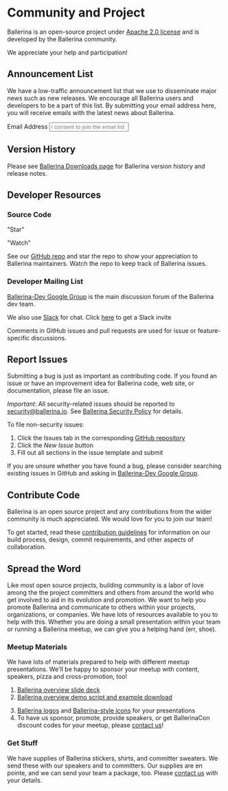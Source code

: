 # Community and Project

Ballerina is an open-source project under [Apache 2.0 license](https://opensource.org/licenses/Apache-2.0) and is developed by the Ballerina community.

We appreciate your help and participation!

## Announcement List

We have a low-traffic announcement list that we use to disseminate major news such as new releases. We encourage all Ballerina users and developers to be a part of this list. By submitting your email address here, you will receive emails with the latest news about Ballerina.

<form class="cFormContainerOS">
<label class="subscribeForm" id="subscribeFormLabelOS">Email Address</label>
<input class="cTextfieldstyle" maxlength="90" value="" id="emailUserOS" name="email" placeholder="I consent to join the email list" title="Email" type="text">
</form>

## Version History

Please see [Ballerina Downloads page](/downloads/) for Ballerina version history and release notes.

## Developer Resources

### Source Code

<div class="cGitButtonContainer"><p data-button="iGitStarText">"Star"</p> <p data-button="iGitWatchText">"Watch"</p></div>

See our [GitHub repo](https://github.com/ballerina-platform/ballerina-lang) and star the repo to show your appreciation to Ballerina maintainers. Watch the repo to keep track of Ballerina issues.

### Developer Mailing List

[Ballerina-Dev Google Group](https://groups.google.com/forum/#!forum/ballerina-dev) is the main discussion forum of the Ballerina dev team.

We also use [Slack](https://ballerina-platform.slack.com/) for chat. Click [here](/community/slack) to get a Slack invite</p>

Comments in GitHub issues and pull requests are used for issue or feature-specific discussions.

## Report Issues

Submitting a bug is just as important as contributing code. If you found an issue or have an improvement idea for Ballerina code, web site, or documentation, please file an issue.

*Important*: All security-related issues should be reported to security@ballerina.io. See [Ballerina Security Policy](/security) for details.

To file non-security issues:

1. Click the Issues tab in the corresponding [GitHub repository](https://github.com/ballerina-platform/)
1. Click the *New Issue* button
1. Fill out all sections in the issue template and submit

If you are unsure whether you have found a bug, please consider searching existing issues in GitHub and asking in [Ballerina-Dev Google Group](https://groups.google.com/forum/#!forum/ballerina-dev).

## Contribute Code

Ballerina is an open source project and any contributions from the wider community is much appreciated. We would love for you to join our team!

To get started, read these [contribution guidelines](https://github.com/ballerina-platform/ballerina-lang/blob/master/CONTRIBUTING.md) for information on our build process, design, commit requirements, and other aspects of collaboration.

## Spread the Word

Like most open source projects, building community is a labor of love among the the project committers and others from around the world who get involved to aid in its evolution and promotion. We want to help you promote Ballerina and communicate to others within your projects, organizations, or companies. We have lots of resources available to you to help with this. Whether you are doing a small presentation within your team or running a Ballerina meetup, we can give you a helping hand (err, shoe).

### Meetup Materials

We have lots of materials prepared to help with different meetup presentations. We'll be happy to sponsor your meetup with content, speakers, pizza and cross-promotion, too!

1. <a href="https://docs.google.com/presentation/d/1yuixfusHrICWn6nxRobDEMjuWaHvn3qMJMzQnjNIkMk/edit?usp=sharing" target="_blank">Ballerina overview slide deck</a>
2. <a href="https://github.com/ballerina-guides/ballerina-demo" target="_blank">Ballerina overview demo script and example download</a>
<!--3. <a href="https://github.com/ballerina-platform/ballerina-www/tree/master/collateral/printed_material" target="_blank">Ballerina postcards and brochures</a> - for printing as give aways-->
3. <a href="https://github.com/ballerina-platform/ballerina-www/tree/master/collateral/logos" target="_blank">Ballerina logos</a> and <a href="https://github.com/ballerina-platform/ballerina-www/tree/master/collateral/images" target="_blank">Ballerina-style icons</a> for your presentations
4. To have us sponsor, promote, provide speakers, or get BallerinaCon discount codes for your meetup, please [contact us](mailto:contact@ballerina.io)!

### Get Stuff

We have supplies of Ballerina stickers, shirts, and committer sweaters. We send these with our speakers and to committers. Our supplies are en pointe, and we can send your team a package, too. Please [contact us](mailto:contact@ballerina.io) with your details.
